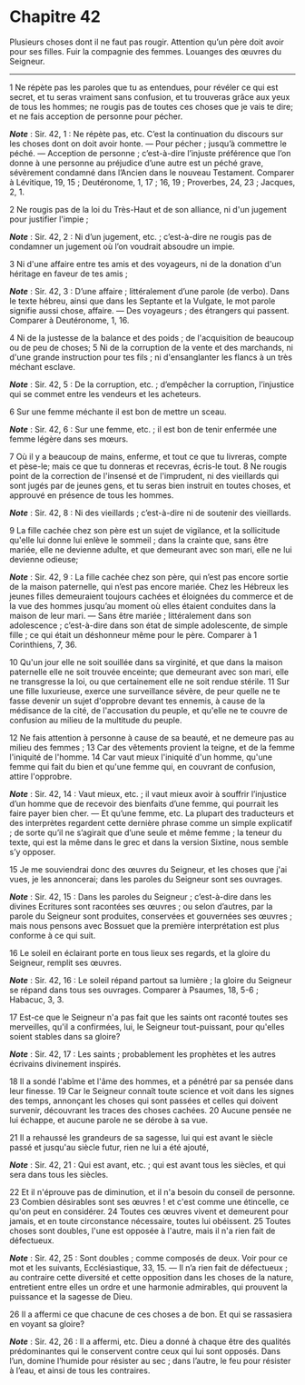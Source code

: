 # Chapitre 42

Plusieurs choses dont il ne faut pas rougir.
Attention qu’un père doit avoir pour ses filles.
Fuir la compagnie des femmes.
Louanges des œuvres du Seigneur.

***

1 Ne répète pas les paroles que tu as entendues, pour révéler ce qui est secret, et tu seras vraiment sans confusion, et tu trouveras grâce aux yeux de tous les hommes; ne rougis pas de toutes ces choses que je vais te dire; et ne fais acception de personne pour pécher.

***Note*** :  Sir. 42, 1 : Ne répète pas, etc. C’est la continuation du discours sur les choses dont on doit avoir honte. ― Pour pécher ; jusqu’à commettre le péché. ― Acception de personne ; c’est-à-dire l’injuste préférence que l’on donne à une personne au préjudice d’une autre est un péché grave, sévèrement condamné dans l’Ancien dans le nouveau Testament. Comparer à Lévitique, 19, 15 ; Deutéronome, 1, 17 ; 16, 19 ; Proverbes, 24, 23 ; Jacques, 2, 1.


2 Ne rougis pas de la loi du Très-Haut et de son alliance, ni d'un jugement pour justifier l'impie ;

***Note*** :  Sir. 42, 2 : Ni d’un jugement, etc. ; c’est-à-dire ne rougis pas de condamner un jugement où l’on voudrait absoudre un impie.

3 Ni d'une affaire entre tes amis et des voyageurs, ni de la donation d'un héritage en faveur de tes amis ;

***Note*** :  Sir. 42, 3 : D’une affaire ; littéralement d’une parole (de verbo). Dans le texte hébreu, ainsi que dans les Septante et la Vulgate, le mot parole signifie aussi chose, affaire. ― Des voyageurs ; des étrangers qui passent. Comparer à Deutéronome, 1, 16.

4 Ni de la justesse de la balance et des poids ; de l'acquisition de beaucoup ou de peu de choses; 5 Ni de la corruption de la vente et des marchands, ni d'une grande instruction pour tes fils ; ni d'ensanglanter les flancs à un très méchant esclave.

***Note*** :  Sir. 42, 5 : De la corruption, etc. ; d’empêcher la corruption, l’injustice qui se commet entre les vendeurs et les acheteurs.

6 Sur une femme méchante il est bon de mettre un sceau.

***Note*** :  Sir. 42, 6 : Sur une femme, etc. ; il est bon de tenir enfermée une femme légère dans ses mœurs.

7 Où il y a beaucoup de mains, enferme, et tout ce que tu livreras, compte et pèse-le; mais ce que tu donneras et recevras, écris-le tout. 8 Ne rougis point de la correction de l'insensé et de l'imprudent, ni des vieillards qui sont jugés par de jeunes gens, et tu seras bien instruit en toutes choses, et approuvé en présence de tous les hommes.

***Note*** :  Sir. 42, 8 : Ni des vieillards ; c’est-à-dire ni de soutenir des vieillards.


9 La fille cachée chez son père est un sujet de vigilance, et la sollicitude qu'elle lui donne lui enlève le sommeil ; dans la crainte que, sans être mariée, elle ne devienne adulte, et que demeurant avec son mari, elle ne lui devienne odieuse;

***Note*** :  Sir. 42, 9 : La fille cachée chez son père, qui n’est pas encore sortie de la maison paternelle, qui n’est pas encore mariée. Chez les Hébreux les jeunes filles demeuraient toujours cachées et éloignées du commerce et de la vue des hommes jusqu’au moment où elles étaient conduites dans la maison de leur mari. ― Sans être mariée ; littéralement dans son adolescence ; c’est-à-dire dans son état de simple adolescente, de simple fille ; ce qui était un déshonneur même pour le père. Comparer à 1 Corinthiens, 7, 36.

10 Qu'un jour elle ne soit souillée dans sa virginité, et que dans la maison paternelle elle ne soit trouvée enceinte; que demeurant avec son mari, elle ne transgresse la loi, ou que certainement elle ne soit rendue stérile. 11 Sur une fille luxurieuse, exerce une surveillance sévère, de peur quelle ne te fasse devenir un sujet d'opprobre devant tes ennemis, à cause de la médisance de la cité, de l'accusation du peuple, et qu'elle ne te couvre de confusion au milieu de la multitude du peuple.


12 Ne fais attention à personne à cause de sa beauté, et ne demeure pas au milieu des femmes ; 13 Car des vêtements provient la teigne, et de la femme l'iniquité de l'homme. 14 Car vaut mieux l'iniquité d'un homme, qu'une femme qui fait du bien et qu'une femme qui, en couvrant de confusion, attire l'opprobre.

***Note*** :  Sir. 42, 14 : Vaut mieux, etc. ; il vaut mieux avoir à souffrir l’injustice d’un homme que de recevoir des bienfaits d’une femme, qui pourrait les faire payer bien cher. ― Et qu’une femme, etc. La plupart des traducteurs et des interprètes regardent cette dernière phrase comme un simple explicatif ; de sorte qu’il ne s’agirait que d’une seule et même femme ; la teneur du texte, qui est la même dans le grec et dans la version Sixtine, nous semble s’y opposer.


15 Je me souviendrai donc des œuvres du Seigneur, et les choses que j'ai vues, je les annoncerai; dans les paroles du Seigneur sont ses ouvrages.

***Note*** :  Sir. 42, 15 : Dans les paroles du Seigneur ; c’est-à-dire dans les divines Ecritures sont racontées ses œuvres ; ou selon d’autres, par la parole du Seigneur sont produites, conservées et gouvernées ses œuvres ; mais nous pensons avec Bossuet que la première interprétation est plus conforme à ce qui suit.

16 Le soleil en éclairant porte en tous lieux ses regards, et la gloire du Seigneur, remplit ses œuvres.

***Note*** :  Sir. 42, 16 : Le soleil répand partout sa lumière ; la gloire du Seigneur se répand dans tous ses ouvrages. Comparer à Psaumes, 18, 5-6 ; Habacuc, 3, 3.

17 Est-ce que le Seigneur n'a pas fait que les saints ont raconté toutes ses merveilles, qu'il a confirmées, lui, le Seigneur tout-puissant, pour qu'elles soient stables dans sa gloire?

***Note*** :  Sir. 42, 17 : Les saints ; probablement les prophètes et les autres écrivains divinement inspirés.


18 Il a sondé l'abîme et l'âme des hommes, et a pénétré par sa pensée dans leur finesse. 19 Car le Seigneur connaît toute science et voit dans les signes des temps, annonçant les choses qui sont passées et celles qui doivent survenir, découvrant les traces des choses cachées. 20 Aucune pensée ne lui échappe, et aucune parole ne se dérobe à sa vue.


21 Il a rehaussé les grandeurs de sa sagesse, lui qui est avant le siècle passé et jusqu'au siècle futur, rien ne lui a été ajouté,

***Note*** :  Sir. 42, 21 : Qui est avant, etc. ; qui est avant tous les siècles, et qui sera dans tous les siècles.

22 Et il n'éprouve pas de diminution, et il n'a besoin du conseil de personne. 23 Combien désirables sont ses œuvres ! et c'est comme une étincelle, ce qu'on peut en considérer. 24 Toutes ces œuvres vivent et demeurent pour jamais, et en toute circonstance nécessaire, toutes lui obéissent. 25 Toutes choses sont doubles, l'une est opposée à l'autre, mais il n'a rien fait de défectueux.

***Note*** :  Sir. 42, 25 : Sont doubles ; comme composés de deux. Voir pour ce mot et les suivants, Ecclésiastique, 33, 15. ― Il n’a rien fait de défectueux ; au contraire cette diversité et cette opposition dans les choses de la nature, entretient entre elles un ordre et une harmonie admirables, qui prouvent la puissance et la sagesse de Dieu.

26 Il a affermi ce que chacune de ces choses a de bon. Et qui se rassasiera en voyant sa gloire?

***Note*** :  Sir. 42, 26 : Il a affermi, etc. Dieu a donné à chaque être des qualités prédominantes qui le conservent contre ceux qui lui sont opposés. Dans l’un, domine l’humide pour résister au sec ; dans l’autre, le feu pour résister à l’eau, et ainsi de tous les contraires.

